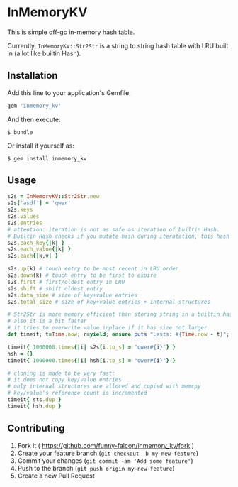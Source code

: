 # InMemoryKV

This is simple off-gc in-memory hash table.

Currently, `InMemoryKV::Str2Str` is a string to string hash table
with LRU built in (a lot like builtin Hash).

## Installation

Add this line to your application's Gemfile:

```ruby
gem 'inmemory_kv'
```

And then execute:

    $ bundle

Or install it yourself as:

    $ gem install inmemory_kv

## Usage

```ruby
s2s = InMemoryKV::Str2Str.new
s2s['asdf'] = 'qwer'
s2s.keys
s2s.values
s2s.entries
# attention: iteration is not as safe as iteration of builtin Hash.
# Builtin Hash checks if you mutate hash during iteratation, this hash doesn't.
s2s.each_key{|k| }
s2s.each_value{|k| }
s2s.each{|k,v| }

s2s.up(k) # touch entry to be most recent in LRU order
s2s.down(k) # touch entry to be first to expire
s2s.first # first/oldest entry in LRU
s2s.shift # shift oldest entry
s2s.data_size # size of key+value entries
s2s.total_size # size of key+value entries + internal structures

# Str2Str is more memory efficient than storing string in a builtin hash
# also it is a bit faster
# it tries to overwrite value inplace if it has size not larger
def timeit; t=Time.now; r=yield; ensure puts "Lasts: #{Time.now - t}"; r; end

timeit{ 1000000.times{|i| s2s[i.to_s] = "qwer#{i}"} }
hsh = {}
timeit{ 1000000.times{|i| hsh[i.to_s] = "qwer#{i}"} }

# cloning is made to be very fast:
# it does not copy key/value entries
# only internal structures are alloced and copied with memcpy
# key/value's reference count is incremented
timeit{ sts.dup }
timeit{ hsh.dup }
```

## Contributing

1. Fork it ( https://github.com/funny-falcon/inmemory_kv/fork )
2. Create your feature branch (`git checkout -b my-new-feature`)
3. Commit your changes (`git commit -am 'Add some feature'`)
4. Push to the branch (`git push origin my-new-feature`)
5. Create a new Pull Request
